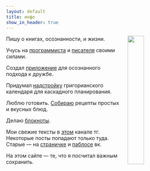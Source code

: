 ```yaml
---
layout: default
title: инфо
show_in_header: true
---
```


<img style="float: right;" src="{{site.url}}/assets/me.png" width="30%" hspace="20">

Пишу о книгах, осознанности, и жизни. 

Учусь на [программиста][1] и [писателя][2] своими силами. 

Создал [приложение][3] для осознанного подхода к дружбе.

Придумал [надстройку][4] григорианского календаря для каскадного планирования.

Люблю готовить. [Собираю][5] рецепты простых и вкусных блюд.

Делаю [блокноты][6]. 

Мои свежие тексты в [этом][7] канале тг. Некоторые посты попадают только туда.   
Старые — на [страничке][8] и [паблосе][9] вк.

На этом сайте — те, что я посчитал важным сохранить.

[1]: https://github.com/kirillsmirnov1
[2]: {{site.url}}/blog/prose
[3]: {{site.url}}/blog/friends-app
[4]: {{site.url}}/Smirnov-calendar
[5]: {{site.url}}/cookbook
[6]: {{site.url}}/notepads
[7]: https://t.me/reflexxxio
[8]: https://vk.com/trulden
[9]: https://vk.com/reflexxxio